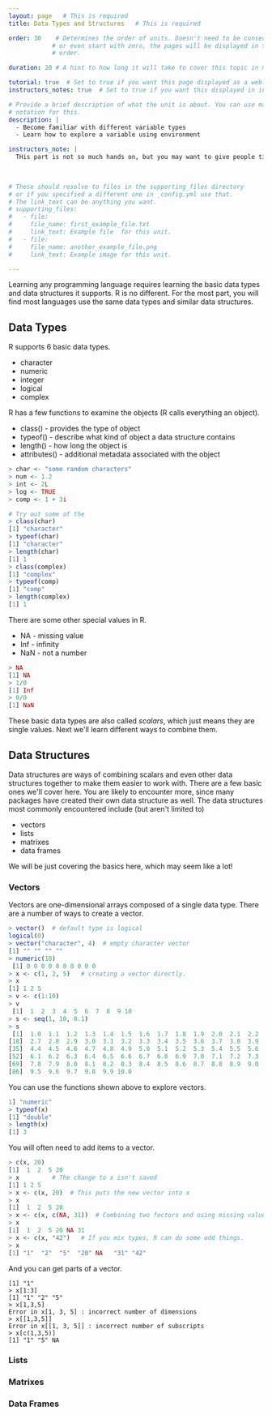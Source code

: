 ```yaml
---
layout: page   # This is required
title: Data Types and Structures   # This is required

order: 30    # Determines the order of units. Doesn't need to be consecutive though
            # or even start with zero, the pages will be displayed in their sort
            # order.

duration: 20 # A hint to how long it will take to cover this topic in mintues.

tutorial: true  # Set to true if you want this page displayed as a web page
instructors_notes: true  # Set to true if you want this displayed in instructors notes

# Provide a brief description of what the unit is about. You can use markdown
# notation for this.
description: |
  - Become familiar with different variable types
  - Learn how to explore a variable using environment

instructors_note: |
  THis part is not so much hands on, but you may want to give people time to click around.
  

  
# These should resolve to files in the supporting_files directory
# or if you specified a different one in _config.yml use that.
# The link_text can be anything you want.
# supporting_files:
#   - file:
#     file_name: first_example_file.txt
#     link_text: Example file  for this unit.
#   - file:
#     file_name: another_example_file.png
#     link_text: Example image for this unit.

---
```



Learning any programming language requires learning the basic data types and 
data structures it supports. R is no different. For the most part, you will find most 
languages use the same data types and similar data structures. 

## Data Types

R supports 6 basic data types.

- character
- numeric
- integer
- logical
- complex


R has a few functions to examine the objects (R calls everything an object).

- class() - provides the type of object 
- typeof() - describe what kind of object a data structure contains
- length() - how long the object is
- attributes() - additional metadata associated with the object


```r
> char <- "some random characters"
> num <- 1.2
> int <- 2L
> log <- TRUE
> comp <- 1 + 3i

# Try out some of the 
> class(char)
[1] "character"
> typeof(char)
[1] "character"
> length(char)
[1] 1
> class(complex)
[1] "complex"
> typeof(comp)
[1] "comp"
> length(complex)
[1] 1
```

There are some other special values in R. 

- NA - missing value
- Inf - infinity
- NaN - not a number


```r
> NA
[1] NA
> 1/0
[1] Inf
> 0/0
[1] NaN
```

These basic data types are also called *scalars*, which just means they are single values.
Next we'll learn different ways to combine them.


## Data Structures

Data structures are ways of combining scalars and even other data structures together 
to make them easier to work with. There are a few basic ones we'll cover here. You are 
likely to encounter more, since many packages have created their own data structure as well.
The data structures most commonly encountered include (but aren't limited to)

- vectors
- lists
- matrixes
- data frames

We will be just covering the basics here, which may seem like a lot! 

### Vectors

Vectors are one-dimensional arrays composed of a single data type. There are a number of ways to create a vector.

```r
> vector()  # default type is logical
logical(0)
> vector("character", 4)  # empty character vector
[1] "" "" "" ""
> numeric(10)
 [1] 0 0 0 0 0 0 0 0 0 0
> x <- c(1, 2, 5)   # creating a vector directly.
> x
[1] 1 2 5
> v <- c(1:10)
> v
 [1]  1  2  3  4  5  6  7  8  9 10
> s <- seq(1, 10, 0.1)
> s
 [1]  1.0  1.1  1.2  1.3  1.4  1.5  1.6  1.7  1.8  1.9  2.0  2.1  2.2  2.3  2.4  2.5  2.6
[18]  2.7  2.8  2.9  3.0  3.1  3.2  3.3  3.4  3.5  3.6  3.7  3.8  3.9  4.0  4.1  4.2  4.3
[35]  4.4  4.5  4.6  4.7  4.8  4.9  5.0  5.1  5.2  5.3  5.4  5.5  5.6  5.7  5.8  5.9  6.0
[52]  6.1  6.2  6.3  6.4  6.5  6.6  6.7  6.8  6.9  7.0  7.1  7.2  7.3  7.4  7.5  7.6  7.7
[69]  7.8  7.9  8.0  8.1  8.2  8.3  8.4  8.5  8.6  8.7  8.8  8.9  9.0  9.1  9.2  9.3  9.4
[86]  9.5  9.6  9.7  9.8  9.9 10.0
```

You can use the functions shown above to explore vectors.

```r
1] "numeric"
> typeof(x)
[1] "double"
> length(x)
[1] 3
```

You will often need to add items to a vector. 

```r
> c(x, 20)
[1]  1  2  5 20
> x         # The change to x isn't saved
[1] 1 2 5
> x <- c(x, 20)  # This puts the new vector into x 
> x
[1]  1  2  5 20
> x <- c(x, c(NA, 31))  # Combining two fectors and using missing value.
> x
[1]  1  2  5 20 NA 31
> x <- c(x, "42")   # If you mix types, R can do some odd things.
> x
[1] "1"  "2"  "5"  "20" NA   "31" "42"
```
And you can get parts of a vector.

```r> x[1]
[1] "1"
> x[1:3]
[1] "1" "2" "5"
> x[1,3,5]
Error in x[1, 3, 5] : incorrect number of dimensions
> x[[1,3,5]]
Error in x[[1, 3, 5]] : incorrect number of subscripts
> x[c(1,3,5)]
[1] "1" "5" NA 
```


### Lists

### Matrixes

### Data Frames


